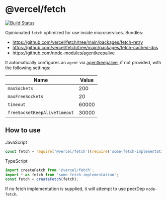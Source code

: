 # @vercel/fetch

[![Build Status](https://github.com/vercel/fetch/workflows/CI/badge.svg)](https://github.com/vercel/fetch/actions?workflow=CI)

Opinionated `fetch` optimized for use inside microservices. Bundles:

- https://github.com/vercel/fetch/tree/main/packages/fetch-retry
- https://github.com/vercel/fetch/tree/main/packages/fetch-cached-dns
- https://github.com/node-modules/agentkeepalive

It automatically configures an `agent` via [agentkeepalive](https://github.com/node-modules/agentkeepalive),
if not provided, with the following settings:

| Name                         | Value |
| ---------------------------- | ----- |
| `maxSockets`                 | 200   |
| `maxFreeSockets`             | 20    |
| `timeout`                    | 60000 |
| `freeSocketKeepAliveTimeout` | 30000 |

## How to use

JavaScript

```js
const fetch = require('@vercel/fetch')(require('some-fetch-implementation'));
```

TypeScript

```typescript
import createFetch from '@vercel/fetch';
import * as fetch from 'some-fetch-implementation';
const fetch = createFetch(fetch);
```

If no fetch implementation is supplied, it will attempt to use peerDep `node-fetch`.
